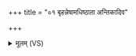 +++
title = "०१ बृहन्नेषामधिष्ठाता अन्तिकादिव"

+++
<details><summary>मूलम् (VS)</summary>

बृ॒हन्नेषामधिष्ठा॒ता अ॑न्ति॒कादि॑व पश्यति। यस्ता॒यन्मन्य॑ते॒ चर॒न्त्सर्वं॑ दे॒वा इ॒दं वि॑दुः ॥
</details>